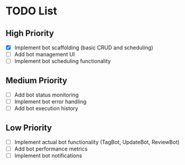 # TODO List

## High Priority
- [x] Implement bot scaffolding (basic CRUD and scheduling)
- [ ] Add bot management UI
- [ ] Implement bot scheduling functionality

## Medium Priority
- [ ] Add bot status monitoring
- [ ] Implement bot error handling
- [ ] Add bot execution history

## Low Priority
- [ ] Implement actual bot functionality (TagBot, UpdateBot, ReviewBot)
- [ ] Add bot performance metrics
- [ ] Implement bot notifications
